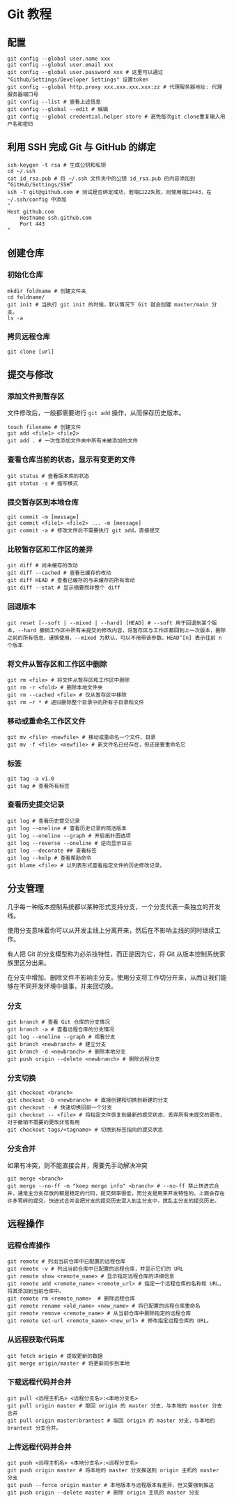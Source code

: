 # Git 教程

## 配置

```shell
git config --global user.name xxx
git config --global user.email xxx
git config --global user.password xxx # 这里可以通过 "Github/Settings/Developer Settings" 设置token
git config --global http.proxy xxx.xxx.xxx.xxx:zz # 代理服务器地址: 代理服务器端口号
git config --list # 查看上述信息
git config --global --edit # 编辑
git config --global credential.helper store # 避免每次git clone重复输入用户名和密码
```

## 利用 SSH 完成 Git 与 GitHub 的绑定

```shell
ssh-keygen -t rsa # 生成公钥和私钥
cd ~/.ssh
cat id_rsa.pub # 将 ~/.ssh 文件夹中的公钥 id_rsa.pub 的内容添加到 “GitHub/Settings/SSH”
ssh -T git@github.com # 测试是否绑定成功，若端口22失败，则使用端口443，在 ~/.ssh/config 中添加 
" 
Host github.com 
    Hostname ssh.github.com 
    Port 443 
"
```

## 创建仓库

### 初始化仓库

```shell
mkdir foldname # 创建文件夹
cd foldname/
git init # 当执行 git init 的时候，默认情况下 Git 就会创建 master/main 分支。
ls -a
```

### 拷贝远程仓库

```shell
git clone [url]
```

## 提交与修改

### 添加文件到暂存区

文件修改后，一般都需要进行 `git add` 操作，从而保存历史版本。

```shell
touch filename # 创建文件
git add <file1> <file2>
git add . # 一次性添加文件夹中所有未被添加的文件
```

### 查看仓库当前的状态，显示有变更的文件

```shell
git status # 查看版本库的状态
git status -s # 缩写模式
```

### 提交暂存区到本地仓库

```shell
git commit -m [message]
git commit <file1> <file2> ... -m [message]
git commit -a # 修改文件后不需要执行 git add，直接提交
```

### 比较暂存区和工作区的差异

```shell
git diff # 尚未缓存的改动
git diff --cached # 查看已缓存的改动
git diff HEAD # 查看已缓存的与未缓存的所有改动
git diff --stat # 显示摘要而非整个 diff
```

### 回退版本

```shell
git reset [--soft | --mixed | --hard] [HEAD] # --soft 用于回退到某个版本，--hard 撤销工作区中所有未提交的修改内容，将暂存区与工作区都回到上一次版本，删除之前的所有信息，谨慎使用，--mixed 为默认，可以不用带该参数，HEAD^[n] 表示往前 n 个版本
```

### 将文件从暂存区和工作区中删除

```shell
git rm <file> # 将文件从暂存区和工作区中删除
git rm -r <fold> # 删除本地文件夹
git rm --cached <file> # 仅从暂存区中移除
git rm –r * # 递归删除整个目录中的所有子目录和文件
```
 
### 移动或重命名工作区文件

```shell
git mv <file> <newfile> # 移动或重命名一个文件、目录
git mv -f <file> <newfile> # 新文件名已经存在，但还是要重命名它
```

### 标签

```shell
git tag -a v1.0 
git tag # 查看所有标签
```

### 查看历史提交记录

```shell
git log # 查看历史提交记录
git log --oneline # 查看历史记录的简洁版本
git log --oneline --graph # 开启拓扑图选项
git log --reverse --oneline # 逆向显示日志
git log --decorate ## 查看标签
git log --help # 查看帮助命令
git blame <file> # 以列表形式查看指定文件的历史修改记录。
```

## 分支管理
几乎每一种版本控制系统都以某种形式支持分支，一个分支代表一条独立的开发线。

使用分支意味着你可以从开发主线上分离开来，然后在不影响主线的同时继续工作。

有人把 Git 的分支模型称为必杀技特性，而正是因为它，将 Git 从版本控制系统家族里区分出来。

在分支中增加、删除文件不影响主分支。使用分支将工作切分开来，从而让我们能够在不同开发环境中做事，并来回切换。

### 分支

```shell
git branch # 查看 Git 仓库的分支情况
git branch -a # 查看远程仓库的分支情况
git log --oneline --graph # 观看分支
git branch <newbranch> # 建立分支
git branch -d <newbranch> # 删除本地分支
git push origin --delete <newbranch> # 删除远程分支
```

### 分支切换

```shell
git checkout <branch>
git checkout -b <newbranch> # 直接创建和切换到新建的分支
git checkout - # 快速切换回前一个分支
git checkout -- <file> # 将指定文件恢复到最新的提交状态，丢弃所有未提交的更改，对于撤销不需要的更改非常有用
git checkout tags/<tagname> # 切换到标签指向的提交状态
```

### 分支合并
如果有冲突，则不能直接合并，需要先手动解决冲突

```shell
git merge <branch>
git merge --no-ff -m "keep merge info" <branch> # --no-ff 禁止快进式合并，通常主分支存放的都是稳定的代码，提交频率很低，而分支是用来开发特性的，上面会存在许多零碎的提交，快进式合并会把分支的提交历史混入到主分支中，搅乱主分支的提交历史。
```

## 远程操作

### 远程仓库操作

```shell
git remote # 列出当前仓库中已配置的远程仓库
git remote -v # 列出当前仓库中已配置的远程仓库，并显示它们的 URL
git remote show <remote_name> # 显示指定远程仓库的详细信息
git remote add <remote_name> <remote_url> # 指定一个远程仓库的名称和 URL，将其添加到当前仓库中。
git remote rm <remote_name>  # 删除远程仓库
git remote rename <old_name> <new_name> # 将已配置的远程仓库重命名
git remote remove <remote_name> # 从当前仓库中删除指定的远程仓库
git remote set-url <remote_name> <new_url> # 修改指定远程仓库的 URL。
```

### 从远程获取代码库

```shell
git fetch origin # 提取更新的数据
git merge origin/master # 将更新同步到本地
```

### 下载远程代码并合并

```shell
git pull <远程主机名> <远程分支名>:<本地分支名>
git pull origin master # 取回 origin 的 master 分支，与本地的 master 分支合并
git pull origin master:brantest # 取回 origin 的 master 分支，与本地的 brantest 分支合并。
```

### 上传远程代码并合并

```shell
git push <远程主机名> <本地分支名>:<远程分支名>
git push origin master # 将本地的 master 分支推送到 origin 主机的 master 分支
git push --force origin master # 本地版本与远程版本有差异，但又要强制推送
git push origin --delete master # 删除 origin 主机的 master 分支
```
